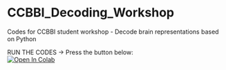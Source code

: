 # CCBBI_Decoding_Workshop
Codes for CCBBI student workshop - Decode brain representations based on Python

RUN THE CODES -> Press the button below:  
[![Open In Colab](https://colab.research.google.com/assets/colab-badge.svg)](https://colab.research.google.com/github/ZitongLu1996/CCBBI_Decoding_Workshop/blob/master/CCBBI_workshop_decoding.ipynb)
